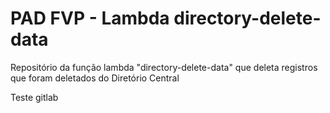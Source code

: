 # PAD FVP - Lambda directory-delete-data
Repositório da função lambda "directory-delete-data" que deleta registros que foram deletados do Diretório Central

Teste gitlab